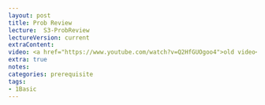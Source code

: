 ```yaml
---
layout: post
title: Prob Review   
lecture:  S3-ProbReview
lectureVersion: current
extraContent:  
video: <a href="https://www.youtube.com/watch?v=Q2HfGUOgoo4">old video</a>
extra: true 
notes: 
categories: prerequisite 
tags:
- 1Basic
---
```

